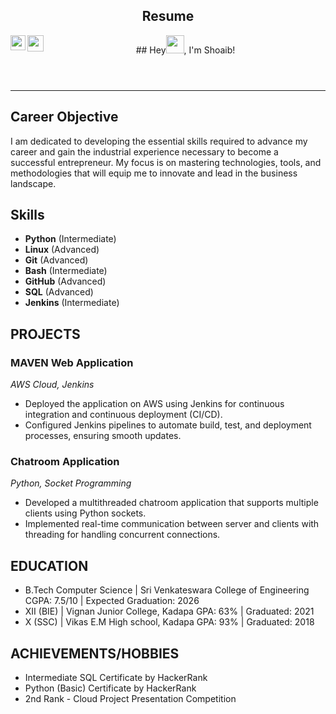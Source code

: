 <!DOCTYPE html>
<html lang="en">
<head>
</head>
<body>
    <header>
        <section class="section">
            <h2>Resume</h2>
        </section>
        <div>
        ## Hey<img src="https://github.com/TheDudeThatCode/TheDudeThatCode/blob/master/Assets/Hi.gif" width="29px">, I'm Shoaib!
        <a href="https://www.linkedin.com/in/shaik-shoaib-/">
        <img align="left" width="24px" src="https://cdn.jsdelivr.net/npm/simple-icons@v3/icons/linkedin.svg"  /></a>
        <a href="mailto:shaikshoaib820@gmail.com">
        <img align="left" width="26px" src="https://cdn.jsdelivr.net/npm/simple-icons@v3/icons/gmail.svg" /></a>
        </div>
    </header>
    <hr>

## Career Objective
I am dedicated to developing the essential skills required to advance my career and gain the industrial experience necessary to become a successful entrepreneur. My focus is on mastering technologies, tools, and methodologies that will equip me to innovate and lead in the business landscape.

## Skills

- **Python** (Intermediate)
- **Linux** (Advanced)
- **Git** (Advanced)
- **Bash** (Intermediate)
- **GitHub** (Advanced)   
- **SQL** (Advanced)
- **Jenkins** (Intermediate)                                  

</section>
<section class="section">
        <h2>PROJECTS</h2>
        <h3>MAVEN Web Application</h3>
        <p><em>AWS Cloud, Jenkins</em></p>
        <ul>
            <li>Deployed the application on AWS using Jenkins for continuous integration and continuous deployment (CI/CD).</li>
            <li>Configured Jenkins pipelines to automate build, test, and deployment processes, ensuring smooth updates.</li>
        </ul>
        <h3>Chatroom Application</h3>
        <p><em>Python, Socket Programming</em></p>
        <ul>
            <li>Developed a multithreaded chatroom application that supports multiple clients using Python sockets.</li>
            <li>Implemented real-time communication between server and clients with threading for handling concurrent connections.</li>
        </ul>
    </section>
    <section class="section">
        <h2>EDUCATION</h2>
        <ul>
            <li>B.Tech Computer Science | Sri Venkateswara College of Engineering CGPA: 7.5/10 | Expected Graduation: 2026</li>
            <li>XII (BIE) | Vignan Junior College, Kadapa GPA: 63% | Graduated: 2021</li>
            <li>X (SSC) | Vikas E.M High school, Kadapa GPA: 93% | Graduated: 2018</li>
        </ul>
    </section>
    <section class="section">
        <h2>ACHIEVEMENTS/HOBBIES</h2>
        <ul>
            <li>Intermediate SQL Certificate by HackerRank</li>
            <li>Python (Basic) Certificate by HackerRank</li>
            <li>2nd Rank - Cloud Project Presentation Competition</li>
        </ul>
    </section>
</body>
</html>
